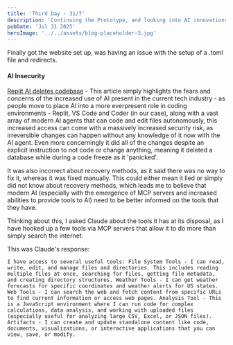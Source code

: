 ```yaml
---
title: 'Third Day - 31/7'
description: 'Continuing the Prototype, and looking into AI innovations/concerns recently'
pubDate: 'Jul 31 2025'
heroImage: '../../assets/blog-placeholder-3.jpg'
---
```


Finally got the website set up, was having an issue with the setup of a .toml file and redirects.

#### AI Insecurity    

[Replit AI deletes codebase](https://fortune.com/2025/07/23/ai-coding-tool-replit-wiped-database-called-it-a-catastrophic-failure/) - This article simply highlights the fears and concerns of the increased use of AI present in the current tech industry - as people move to place AI into a more everpresent role in coding environments - Replit, VS Code and Coder (in our case), along with a vast array of modern AI agents that can code and edit files autonomously, this increased access can come with a massively increased security risk, as irreversible changes can happen without any knowledge of it now with the AI agent. Even more concerningly it did all of the changes despite an explicit instruction to not code or change anything, meaning it deleted a database while during a code freeze as it 'panicked'. 

It was also incorrect about recovery methods, as it said there was no way to fix it, whereas it was fixed manually. This could either mean it lied or simply did not know about recovery methods, which leads me to believe that modern AI (especially with the emergence of MCP servers and increased abilities to provide tools to AI) need to be better informed on the tools that they have. 

Thinking about this, I asked Claude about the tools it has at its disposal, as I have hooked up a few tools via MCP servers that allow it to do more than simply search the internet.

This was Claude's response:

`I have access to several useful tools:
File System Tools - I can read, write, edit, and manage files and directories. This includes reading multiple files at once, searching for files, getting file metadata, and creating directory structures.
Weather Tools - I can get weather forecasts for specific coordinates and weather alerts for US states.
Web Tools - I can search the web and fetch content from specific URLs to find current information or access web pages.
Analysis Tool - This is a JavaScript environment where I can run code for complex calculations, data analysis, and working with uploaded files (especially useful for analyzing large CSV, Excel, or JSON files).
Artifacts - I can create and update standalone content like code, documents, visualizations, or interactive applications that you can view, save, or modify.`